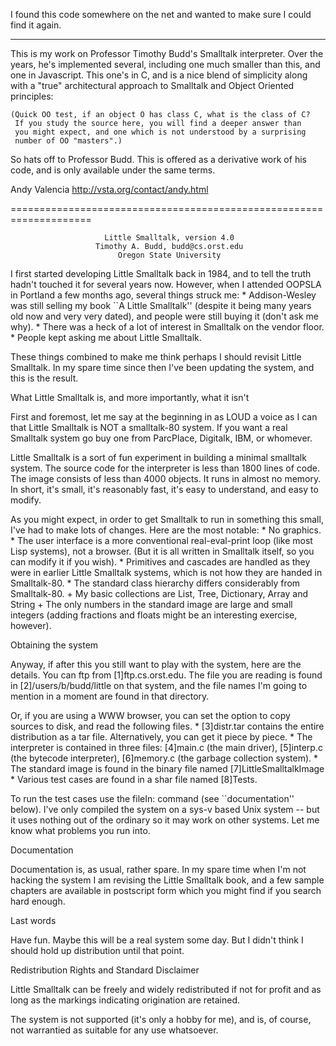 I found this code somewhere on the net and wanted to make sure I could find it again.

-------------------------------------------------------------------------------------



This is my work on Professor Timothy Budd's Smalltalk interpreter.
Over the years, he's implemented several, including one much smaller
than this, and one in Javascript.  This one's in C, and is a nice blend
of simplicity along with a "true" architectural approach to Smalltalk
and Object Oriented principles:

    (Quick OO test, if an object O has class C, what is the class of C?
     If you study the source here, you will find a deeper answer than
     you might expect, and one which is not understood by a surprising
     number of OO "masters".)

So hats off to Professor Budd.  This is offered as a derivative work
of his code, and is only available under the same terms.

Andy Valencia
http://vsta.org/contact/andy.html

====================================================================


                         Little Smalltalk, version 4.0
                       Timothy A. Budd, budd@cs.orst.edu
                            Oregon State University

   I first started developing Little Smalltalk back in 1984, and to tell
   the truth hadn't touched it for several years now. However, when I
   attended OOPSLA in Portland a few months ago, several things struck me:
     * Addison-Wesley was still selling my book ``A Little Smalltalk''
       (despite it being many years old now and very very dated), and
       people were still buying it (don't ask me why).
     * There was a heck of a lot of interest in Smalltalk on the vendor
       floor.
     * People kept asking me about Little Smalltalk.

   These things combined to make me think perhaps I should revisit Little
   Smalltalk. In my spare time since then I've been updating the system,
   and this is the result.

What Little Smalltalk is, and more importantly, what it isn't

   First and foremost, let me say at the beginning in as LOUD a voice as I
   can that Little Smalltalk is NOT a smalltalk-80 system. If you want a
   real Smalltalk system go buy one from ParcPlace, Digitalk, IBM, or
   whomever.

   Little Smalltalk is a sort of fun experiment in building a minimal
   smalltalk system. The source code for the interpreter is less than 1800
   lines of code. The image consists of less than 4000 objects. It runs in
   almost no memory. In short, it's small, it's reasonably fast, it's easy
   to understand, and easy to modify.

   As you might expect, in order to get Smalltalk to run in something this
   small, I've had to make lots of changes. Here are the most notable:
     * No graphics.
     * The user interface is a more conventional real-eval-print loop
       (like most Lisp systems), not a browser. (But it is all written in
       Smalltalk itself, so you can modify it if you wish).
     * Primitives and cascades are handled as they were in earlier Little
       Smalltalk systems, which is not how they are handed in
       Smalltalk-80.
     * The standard class hierarchy differs considerably from
       Smalltalk-80.
          + My basic collections are List, Tree, Dictionary, Array and
            String
          + The only numbers in the standard image are large and small
            integers (adding fractions and floats might be an interesting
            exercise, however).

Obtaining the system

   Anyway, if after this you still want to play with the system, here are
   the details. You can ftp from [1]ftp.cs.orst.edu. The file you are
   reading is found in [2]/users/b/budd/little on that system, and the
   file names I'm going to mention in a moment are found in that
   directory.

   Or, if you are using a WWW browser, you can set the option to copy
   sources to disk, and read the following files.
     * [3]distr.tar contains the entire distribution as a tar file.
       Alternatively, you can get it piece by piece.
     * The interpreter is contained in three files: [4]main.c (the main
       driver), [5]interp.c (the bytecode interpreter), [6]memory.c (the
       garbage collection system).
     * The standard image is found in the binary file named
       [7]LittleSmalltalkImage
     * Various test cases are found in a shar file named [8]Tests.

   To run the test cases use the fileIn: command (see ``documentation''
   below). I've only compiled the system on a sys-v based Unix system --
   but it uses nothing out of the ordinary so it may work on other
   systems. Let me know what problems you run into.

Documentation

   Documentation is, as usual, rather spare. In my spare time when I'm not
   hacking the system I am revising the Little Smalltalk book, and a few
   sample chapters are available in postscript form which you might
   find if you search hard enough.

Last words

   Have fun. Maybe this will be a real system some day. But I didn't think
   I should hold up distribution until that point.

Redistribution Rights and Standard Disclaimer

   Little Smalltalk can be freely and widely redistributed if not for
   profit and as long as the markings indicating origination are retained.

   The system is not supported (it's only a hobby for me), and is, of
   course, not warrantied as suitable for any use whatsoever.

